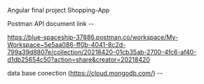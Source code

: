 Angular final project Shopping-App

Postman API document link -- 

https://blue-spaceship-37886.postman.co/workspace/My-Workspace~5e5aa086-ff0b-4041-8c2d-799a39d8807e/collection/20218420-01cb35ab-2700-4fc6-af40-d1db25654c50?action=share&creator=20218420


data base conection (https://cloud.mongodb.com/) -- 

